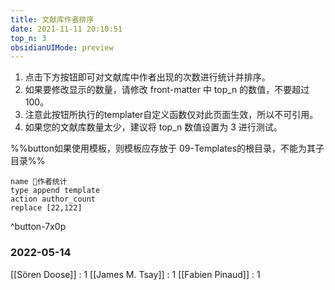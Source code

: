 ```yaml
---
title: 文献库作者排序
date: 2021-11-11 20:10:51
top_n: 3
obsidianUIMode: preview
---
```


1. 点击下方按钮即可对文献库中作者出现的次数进行统计并排序。
2. 如果要修改显示的数量，请修改 front-matter 中 top_n 的数值，不要超过100。
3. 注意此按钮所执行的templater自定义函数仅对此页面生效，所以不可引用。
4. 如果您的文献库数量太少，建议将 top_n 数值设置为 3 进行测试。

%%button如果使用模板，则模板应存放于 09-Templates的根目录，不能为其子目录%%

```button
name 🐼作者统计
type append template
action author_count
replace [22,122]
```
^button-7x0p

### 2022-05-14
[[Sören Doose]] : 1
[[James M. Tsay]] : 1
[[Fabien Pinaud]] : 1